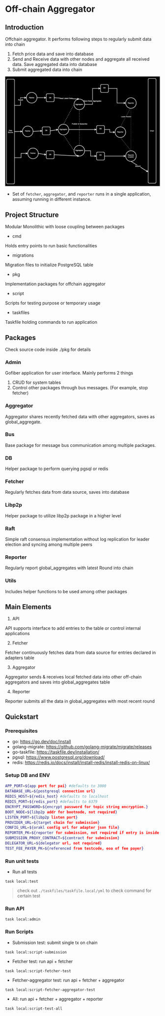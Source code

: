 # Off-chain Aggregator

## Introduction

Offchain aggregator.
It performs following steps to regularly submit data into chain

1. Fetch price data and save into database
2. Send and Receive data with other nodes and aggregate all received data. Save aggregated data into database
3. Submit aggregated data into chain

![Overview](./oca.drawio.svg)

- Set of `fetcher`, `aggregator`, and `reporter` runs in a single application, assuming running in different instance.

## Project Structure

Modular Monolithic with loose coupling between packages

- cmd

Holds entry points to run basic functionalities

- migrations

Migration files to initialize PostgreSQL table

- pkg

Implementation packages for offchain aggregator

- script

Scripts for testing purpose or temporary usage

- taskfiles

Taskfile holding commands to run application

## Packages

Check source code inside ./pkg for details

### Admin

Gofiber application for user interface. Mainly performs 2 things

1. CRUD for system tables
2. Control other packages through bus messages. (For example, stop fetcher)

### Aggregator

Aggregator shares recently fetched data with other aggregators, saves as global_aggregate.

### Bus

Base package for message bus communication among multiple packages.

### DB

Helper package to perform querying pgsql or redis

### Fetcher

Regularly fetches data from data source, saves into database

### Libp2p

Helper package to utilize libp2p package in a higher level

### Raft

Simple raft consensus implementation without log replication for leader election and syncing among multiple peers

### Reporter

Regularly report global_aggregates with latest Round into chain

### Utils

Includes helper functions to be used among other packages

## Main Elements

1. API

API supports interface to add entries to the table or control internal applications

2. Fetcher

Fetcher continuously fetches data from data source for entries declared in adapters table

3. Aggregator

Aggregator sends & receives local fetched data into other off-chain aggregators and saves into global_aggregates table

4. Reporter

Reporter submits all the data in global_aggregates with most recent round

## Quickstart

### Prerequisites

- go: https://go.dev/doc/install
- golang-migrate: https://github.com/golang-migrate/migrate/releases
- go-taskfile: https://taskfile.dev/installation/
- pgsql: https://www.postgresql.org/download/
- redis: https://redis.io/docs/install/install-redis/install-redis-on-linux/

### Setup DB and ENV

```bash
APP_PORT=${app port for pai} #defaults to 3000
DATABASE_URL=${postgresql connection url}
REDIS_HOST=${redis_host} #defaults to localhost
REDIS_PORT=${redis_port} #defaults to 6379
ENCRYPT_PASSWORD=${encrypt password for topic string encryption.}
BOOT_NODE=${libp2p addr for bootnode, not required}
LISTEN_PORT=${libp2p listen port}
PROVIDER_URL=${target chain for submission}
CONFIG_URL=${orakl config url for adapter json file}
REPORTER_PK=${reporter for submission, not required if entry is inside wallets table}
SUBMISSION_PROXY_CONTRACT=${contract for submission}
DELEGATOR_URL=${delegator url, not required}
TEST_FEE_PAYER_PK=${referenced from testcode, eoa of fee payer}
```

### Run unit tests

- Run all tests

```
task local:test
```

> check out `./taskfiles/taskfile.local/yml` to check command for certain test

### Run API

```
task local:admin
```

### Run Scripts

- Submission test: submit single tx on chain

```
task local:script-submission
```

- Fetcher test: run api + fetcher

```
task local:script-fetcher-test
```

- Fetcher-aggregator test: run api + fetcher + aggregator

```
task local:script-fetcher-aggregator-test
```

- All: run api + fetcher + aggregator + reporter

```
task local:script-test-all
```
